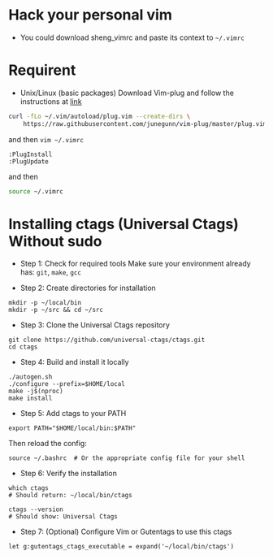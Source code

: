# Hack your personal vim
- You could download sheng_vimrc and paste its context to `~/.vimrc`


# Requirent
- Unix/Linux (basic packages) Download Vim-plug and follow the instructions at [link](https://github.com/junegunn/vim-plug.git)
```bash
curl -fLo ~/.vim/autoload/plug.vim --create-dirs \
    https://raw.githubusercontent.com/junegunn/vim-plug/master/plug.vim
```
and then `vim ~/.vimrc`
```vim
:PlugInstall
:PlugUpdate
```
and then
```bash
source ~/.vimrc
```
# Installing ctags (Universal Ctags) Without sudo

- Step 1: Check for required tools
Make sure your environment already has: `git`, `make`, `gcc`

- Step 2: Create directories for installation
```
mkdir -p ~/local/bin
mkdir -p ~/src && cd ~/src
```

- Step 3: Clone the Universal Ctags repository
```
git clone https://github.com/universal-ctags/ctags.git
cd ctags
```

- Step 4: Build and install it locally
```
./autogen.sh
./configure --prefix=$HOME/local
make -j$(nproc)
make install
```

- Step 5: Add ctags to your PATH
```
export PATH="$HOME/local/bin:$PATH"
```
Then reload the config:
```
source ~/.bashrc  # Or the appropriate config file for your shell
```

- Step 6: Verify the installation
```
which ctags
# Should return: ~/local/bin/ctags

ctags --version
# Should show: Universal Ctags
```

- Step 7: (Optional) Configure Vim or Gutentags to use this ctags
```
let g:gutentags_ctags_executable = expand('~/local/bin/ctags')
```


<!--
- (coc.nvim package) If you could install `nodejs` follow this [link](https://github.com/neoclide/coc.nvim). If you cannot install `nodejs` please use nvm as follows:
```bash
curl -o- https://raw.githubusercontent.com/nvm-sh/nvm/v0.39.1/install.sh | bash
```

- After the installation, you may need to close and reopen your terminal, or you can run the following to make `nvm` available in the current session:
```bash
export NVM_DIR="$([ -z "${XDG_CONFIG_HOME-}" ] && printf %s "${HOME}/.nvm" || printf %s "${XDG_CONFIG_HOME}/nvm")"
[ -s "$NVM_DIR/nvm.sh" ] && \. "$NVM_DIR/nvm.sh"  # This loads nvm
```
- Once installed, verify the installation with:
```
nvm --version
```

- (coc.nvim package) Then, restart your terminal or server. And then,
```bash
nvm install node
nvm install 14.17.0
```

# Install packages
- (coc.nvim package) Get into the `~/.vimrc` and add
```bash
Plug 'neoclide/coc.nvim', {'branch': 'release'}
```
- Finally, execute the following command in `~/.vimrc`:
```bash
:PlugInstall
:PlugUpdate
```

# Note that:
After installing the `coc.nvim`, you gotta change the config in `~/.vimrc`. You can find the example in this [link](https://github.com/neoclide/coc.nvim). But I haven't added this part into my '~/.vimrc'. I gotta deal with some redundant parts (ex. remove ctags configs) and conflict isses to merge it. 
-->


